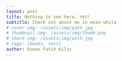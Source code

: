 ```yaml
---
layout: post
title: Nothing to see here. Yet!
subtitle: Check out about me in mean while
# cover-img: /assets/img/path.jpg
# thumbnail-img: /assets/img/thumb.png
# share-img: /assets/img/path.jpg
# tags: [books, test]
author: Osman Fatih Kilic
---
```

